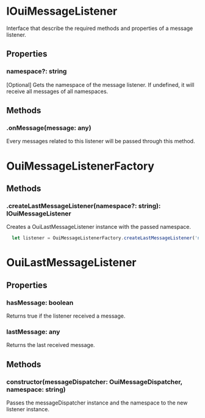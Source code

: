 # IOuiMessageListener

Interface that describe the required methods and properties of a message listener.

## Properties

### namespace?: string

[Optional] Gets the namespace of the message listener. If undefined, it will receive all messages of all namespaces.

## Methods

### .onMessage(message: any)

Every messages related to this listener will be passed through this method.

# OuiMessageListenerFactory

## Methods

### .createLastMessageListener(namespace?: string): IOuiMessageListener

Creates a OuiLastMessageListener instance with the passed namespace.

```javascript
  let listener = OuiMessageListenerFactory.createLastMessageListener('namespace')
```

# OuiLastMessageListener

## Properties

### hasMessage: boolean

Returns true if the listener received a message.

### lastMessage: any

Returns the last received message.

## Methods

### constructor(messageDispatcher: OuiMessageDispatcher, namespace: string)

Passes the messageDispatcher instance and the namespace to the new listener instance.
